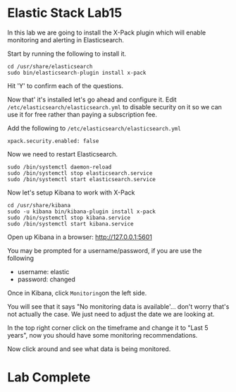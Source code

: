# Elastic Stack Lab15

In this lab we are going to install the X-Pack plugin which will enable monitoring and alerting in Elasticsearch. 

Start by running the following to install it.
```
cd /usr/share/elasticsearch
sudo bin/elasticsearch-plugin install x-pack 
```

Hit 'Y' to confirm each of the questions. 

Now that' it's installed let's go ahead and configure it. 
Edit `/etc/elasticsearch/elasticsearch.yml`  to disable security on it so we can use it for free rather than paying a subscription fee. 

Add the following to `/etc/elasticsearch/elasticsearch.yml` 
```
xpack.security.enabled: false
```

Now we need to restart Elasticsearch. 

```
sudo /bin/systemctl daemon-reload
sudo /bin/systemctl stop elasticsearch.service
sudo /bin/systemctl start elasticsearch.service
````

Now let's setup Kibana to work with X-Pack 
```
cd /usr/share/kibana
sudo -u kibana bin/kibana-plugin install x-pack
sudo /bin/systemctl stop kibana.service
sudo /bin/systemctl start kibana.service
```
 
Open up Kibana in a browser: 
http://127.0.0.1:5601

You may be prompted for a username/password, if you are use the following
* username: elastic
* password: changed

Once in Kibana, click `Monitoring`on the left side. 

You will see that it says "No monitoring data is available'...  don't worry that's not actually the case.  We just need to adjust the date we are looking at. 

In the top right corner click on the timeframe and change it to "Last 5 years", now you should have some monitoring recommendations.

Now click around and see what data is being monitored. 

# Lab Complete


